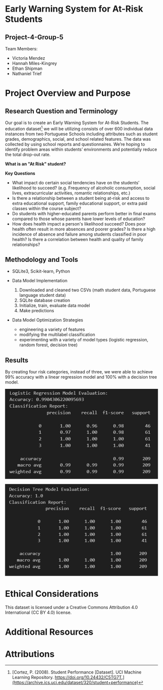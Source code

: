 # Early Warning System for At-Risk Students
## Project-4-Group-5

Team Members:
- Victoria Mendez
- Hannah Miles-Kingrey
- Ethan Shipman
- Nathaniel Trief

# Project Overview and Purpose
## Research Question and Terminology

Our goal is to create an Early Warning System for At-Risk Students. The education dataset[^1] we will be utilizing consists of over 600 individual data instances from two Portuguese Schools including attributes such as student grades, demographics, social, and school related features. The data was collected by using school reports and questionnaires. We’re hoping to identify problem areas within students’ environments and potentially reduce the total drop-out rate.

**What is an "At Risk" student?**

**Key Questions**
- What impact do certain social tendencies have on the students’ likelihood to succeed? (e.g. Frequency of alcoholic consumption, social lives, extracurricular activities, romantic relationships, etc.)
- Is there a relationship between a student being at-risk and access to extra educational support, family educational support, or extra paid classes within the course subject?
- Do students with higher-educated parents perform better in final exams compared to those whose parents have lower levels of education?
- How does health impact a person's likelihood succeed? Does poor health often result in more absences and poorer grades? Is there a high incidence of absence and failure among students classified in poor health? Is there a correlation between health and quality of family relationships?

## Methodology and Tools
- SQLite3, Scikit-learn, Python
- Data Model Implementation
  1. Downloaded and cleaned two CSVs (math student data, Portuguese language student data)
  2. SQLite database creation
  3. Initialize, train, evaluate data model
  4. Make predictions
 
- Data Model Optimization Strategies
  - engineering a variety of features
  - modifying the multilabel classification
  - experimenting with a variety of model types (logistic regression, random forest, decision tree)

## Results
By creating four risk categories, instead of three, we were able to achieve 99% accuracy with a linear regression model and 100% with a decision tree model.

![Logistic regression classification report](Visualizations/log_reg_accuracy.jpg)

![Decision tree classification report](Visualizations/dec_tree_accuracy.jpg)

# Ethical Considerations
This dataset is licensed under a Creative Commons Attribution 4.0 International (CC BY 4.0) license.

# Additional Resources
  
# Attributions
[^1]: [Cortez, P. (2008). Student Performance [Dataset]. UCI Machine Learning Repository. https://doi.org/10.24432/C5TG7T.](https://archive.ics.uci.edu/dataset/320/student+performance)
